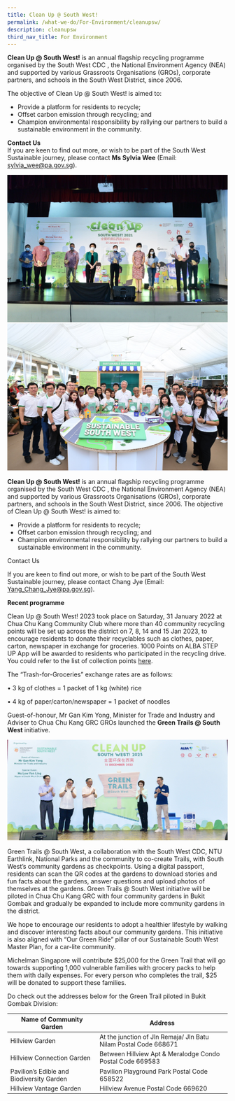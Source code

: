 ```yaml
---
title: Clean Up @ South West!
permalink: /what-we-do/For-Environment/cleanupsw/
description: cleanupsw
third_nav_title: For Environment
---
```


**Clean Up @ South West!** is an annual flagship recycling programme organised by the South West CDC , the National Environment Agency (NEA) and supported by various Grassroots Organisations (GROs), corporate partners, and schools in the South West District, since 2006.

The objective of Clean Up @ South West! is aimed to:
* Provide a platform for residents to recycle;
*   Offset carbon emission through recycling; and
*   Champion environmental responsibility by rallying our partners to build a sustainable environment in the community.

**Contact Us**   
If you are keen to find out more, or wish to be part of the South West Sustainable journey, please contact **Ms Sylvia Wee** (Email: sylvia_wee@pa.gov.sg).

![](/images/What%20We%20Do/For%20Environment/Clean%20Up%20SW.jpg)
  ![](/images/What%20We%20Do/For%20Environment/Sustainable%20SW.jpg)

**Clean Up @ South West!** is an annual flagship recycling programme organised by the South West CDC , the National Environment Agency (NEA) and supported by various Grassroots Organisations (GROs), corporate partners, and schools in the South West District, since 2006.
The objective of Clean Up @ South West! is aimed to:

* Provide a platform for residents to recycle;
* Offset carbon emission through recycling; and
* Champion environmental responsibility by rallying our partners to build a sustainable environment in the community.

Contact Us 

If you are keen to find out more, or wish to be part of the South West Sustainable journey, please contact Chang Jye (Email: Yang_Chang_Jye@pa.gov.sg).

**Recent programme**

Clean Up @ South West! 2023 took place on Saturday, 31 January 2022 at Chua Chu Kang Community Club where more than 40 community recycling points will be set up across the district on 7, 8, 14 and 15 Jan 2023, to encourage residents to donate their recyclables such as clothes, paper, carton, newspaper in exchange for groceries. 1000 Points on ALBA STEP UP App will be awarded to residents who participated in the recycling drive. You could refer to the list of collection points [here](https://go.gov.sg/cleanupswcollection2023).

The “Trash-for-Groceries” exchange rates are as follows:

•	3 kg of clothes = 1 packet of 1 kg (white) rice

•	4 kg of paper/carton/newspaper = 1 packet of noodles

Guest-of-honour, Mr Gan Kim Yong, Minister for Trade and Industry and Adviser to Chua Chu Kang GRC GROs launched the **Green Trails @ South West** initiative.  

![](/images/What%20We%20Do/For%20Environment/DSC_3108%20(1).jpg)
 
Green Trails @ South West, a collaboration with the South West CDC, NTU Earthlink, National Parks and the community to co-create Trails, with South West’s community gardens as checkpoints. Using a digital passport, residents can scan the QR codes at the gardens to download stories and fun facts about the gardens, answer questions and upload photos of themselves at the gardens.  Green Trails @ South West initiative will be piloted in Chua Chu Kang GRC with four community gardens in Bukit Gombak and gradually be expanded to include more community gardens in the district. 

We hope to encourage our residents to adopt a healthier lifestyle by walking and discover interesting facts about our community gardens. This initiative is also aligned with “Our Green Ride” pillar of our Sustainable South West Master Plan, for a car-lite community.

Michelman Singapore will contribute $25,000 for the Green Trail that will go towards supporting 1,000 vulnerable families with grocery packs to help them with daily expenses. For every person who completes the trail, $25 will be donated to support these families.

Do check out the addresses below for the Green Trail piloted in Bukit Gombak Division:





| **Name of Community Garden** |  **Address** | 
| -------- | -------- | 
| Hillview Garden    | At the junction of Jln Remaja/ Jln Batu Nilam Postal Code 668671    |
 Hillview Connection Garden    | Between Hillview Apt & Meralodge Condo Postal Code 669583   |
Pavilion’s Edible and Biodiversity Garden    | Pavilion Playground Park Postal Code 658522   |
Hillview Vantage Garden   | Hillview Avenue Postal Code 669620